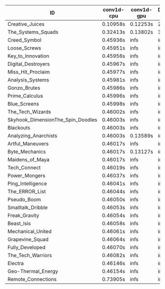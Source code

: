 |ID|conv1d-cpu|conv1d-gpu|DWSPConv2D-gpu|gemm-gpu|avg|
|-|-|-|-|-|-|
|Creative_Juices|0.10958s|0.12253s|2.82361s|1.75538s|1.20277s|
|The_Systems_Squads|0.32413s|0.13802s|3.02781s|4.39541s|1.97134s|
|Creed_Symbol|0.45936s|infs|infs|4.40493s|infs|
|Loose_Screws|0.45951s|infs|infs|4.43514s|infs|
|Key_to_Innovation|0.45956s|infs|infs|4.43506s|infs|
|Digital_Destroyers|0.45967s|infs|infs|4.42572s|infs|
|Miss_Hit_Proclaim|0.45977s|infs|infs|4.42639s|infs|
|Analysis_Systems|0.45981s|infs|infs|4.42878s|infs|
|Gonzo_Brutes|0.45986s|infs|infs|4.41353s|infs|
|Prime_Calculus|0.45996s|infs|infs|4.45172s|infs|
|Blue_Screens|0.45998s|infs|infs|4.43638s|infs|
|The_Tech_Wizards|0.46002s|infs|infs|4.46310s|infs|
|Skyhook_DimensionThe_Spin_Doodles|0.46003s|infs|infs|4.46077s|infs|
|Blackouts|0.46003s|infs|infs|4.42463s|infs|
|Analyzing_Anarchists|0.46003s|0.13589s|infs|4.43813s|infs|
|Artful_Maneuvers|0.46017s|infs|infs|4.46335s|infs|
|Byte_Mechanics|0.46017s|0.13127s|infs|4.43540s|infs|
|Maidens_of_Maya|0.46017s|infs|infs|4.45059s|infs|
|Tech_Connect|0.46019s|infs|infs|4.43716s|infs|
|Power_Mongers|0.46037s|infs|infs|4.45198s|infs|
|Ping_Intelligence|0.46041s|infs|infs|4.45066s|infs|
|The_ERROR_List|0.46044s|infs|infs|4.44454s|infs|
|Pseudo_Boom|0.46050s|infs|infs|4.43623s|infs|
|Smalltalk_Dribble|0.46053s|infs|infs|4.43571s|infs|
|Freak_Gravity|0.46054s|infs|infs|4.42665s|infs|
|Beast_Isis|0.46058s|infs|infs|4.45570s|infs|
|Mechanical_United|0.46061s|infs|infs|4.45546s|infs|
|Grapevine_Squad|0.46064s|infs|infs|4.42694s|infs|
|Fully_Developed|0.46070s|infs|infs|4.46180s|infs|
|The_Tech_Warriors|0.46082s|infs|infs|4.45249s|infs|
|Electra|0.46146s|infs|infs|4.60995s|infs|
|Geo-Thermal_Energy|0.46154s|infs|infs|4.46235s|infs|
|Remote_Connections|0.73905s|infs|infs|4.44195s|infs|
